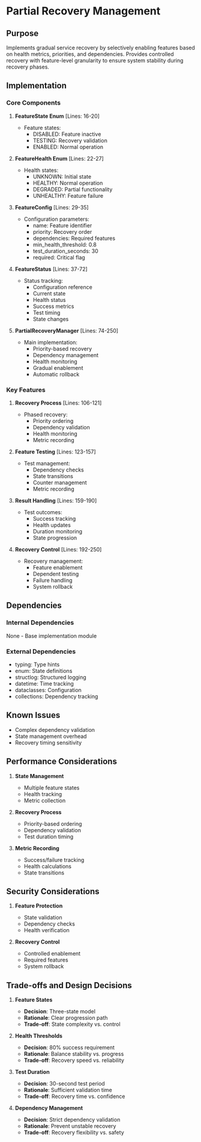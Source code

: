 # Partial Recovery Management

## Purpose

Implements gradual service recovery by selectively enabling features based on health metrics, priorities, and dependencies. Provides controlled recovery with feature-level granularity to ensure system stability during recovery phases.

## Implementation

### Core Components

1. **FeatureState Enum** [Lines: 16-20]

   - Feature states:
     - DISABLED: Feature inactive
     - TESTING: Recovery validation
     - ENABLED: Normal operation

2. **FeatureHealth Enum** [Lines: 22-27]

   - Health states:
     - UNKNOWN: Initial state
     - HEALTHY: Normal operation
     - DEGRADED: Partial functionality
     - UNHEALTHY: Feature failure

3. **FeatureConfig** [Lines: 29-35]

   - Configuration parameters:
     - name: Feature identifier
     - priority: Recovery order
     - dependencies: Required features
     - min_health_threshold: 0.8
     - test_duration_seconds: 30
     - required: Critical flag

4. **FeatureStatus** [Lines: 37-72]

   - Status tracking:
     - Configuration reference
     - Current state
     - Health status
     - Success metrics
     - Test timing
     - State changes

5. **PartialRecoveryManager** [Lines: 74-250]
   - Main implementation:
     - Priority-based recovery
     - Dependency management
     - Health monitoring
     - Gradual enablement
     - Automatic rollback

### Key Features

1. **Recovery Process** [Lines: 106-121]

   - Phased recovery:
     - Priority ordering
     - Dependency validation
     - Health monitoring
     - Metric recording

2. **Feature Testing** [Lines: 123-157]

   - Test management:
     - Dependency checks
     - State transitions
     - Counter management
     - Metric recording

3. **Result Handling** [Lines: 159-190]

   - Test outcomes:
     - Success tracking
     - Health updates
     - Duration monitoring
     - State progression

4. **Recovery Control** [Lines: 192-250]
   - Recovery management:
     - Feature enablement
     - Dependent testing
     - Failure handling
     - System rollback

## Dependencies

### Internal Dependencies

None - Base implementation module

### External Dependencies

- typing: Type hints
- enum: State definitions
- structlog: Structured logging
- datetime: Time tracking
- dataclasses: Configuration
- collections: Dependency tracking

## Known Issues

- Complex dependency validation
- State management overhead
- Recovery timing sensitivity

## Performance Considerations

1. **State Management**

   - Multiple feature states
   - Health tracking
   - Metric collection

2. **Recovery Process**

   - Priority-based ordering
   - Dependency validation
   - Test duration timing

3. **Metric Recording**
   - Success/failure tracking
   - Health calculations
   - State transitions

## Security Considerations

1. **Feature Protection**

   - State validation
   - Dependency checks
   - Health verification

2. **Recovery Control**
   - Controlled enablement
   - Required features
   - System rollback

## Trade-offs and Design Decisions

1. **Feature States**

   - **Decision**: Three-state model
   - **Rationale**: Clear progression path
   - **Trade-off**: State complexity vs. control

2. **Health Thresholds**

   - **Decision**: 80% success requirement
   - **Rationale**: Balance stability vs. progress
   - **Trade-off**: Recovery speed vs. reliability

3. **Test Duration**

   - **Decision**: 30-second test period
   - **Rationale**: Sufficient validation time
   - **Trade-off**: Recovery time vs. confidence

4. **Dependency Management**
   - **Decision**: Strict dependency validation
   - **Rationale**: Prevent unstable recovery
   - **Trade-off**: Recovery flexibility vs. safety
